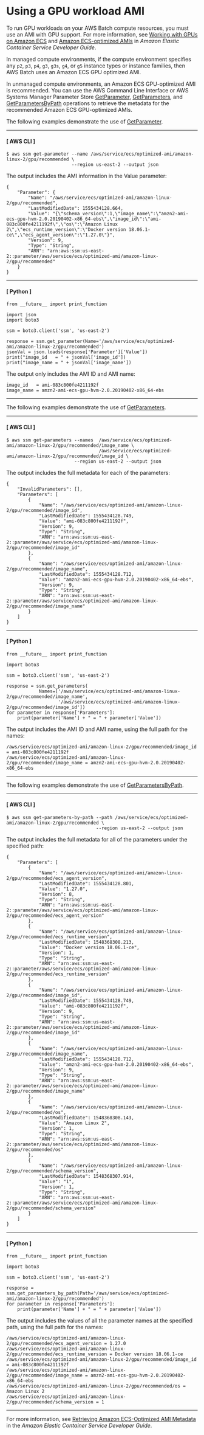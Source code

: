 # Using a GPU workload AMI<a name="batch-gpu-ami"></a>

To run GPU workloads on your AWS Batch compute resources, you must use an AMI with GPU support\. For more information, see [Working with GPUs on Amazon ECS](https://docs.aws.amazon.com/AmazonECS/latest/developerguide/ecs-gpu.html) and [Amazon ECS\-optimized AMIs](https://docs.aws.amazon.com/AmazonECS/latest/developerguide/ecs-optimized_AMI.html) in *Amazon Elastic Container Service Developer Guide*\.

In managed compute environments, if the compute environment specifies any `p2`, `p3`, `p4`, `g3`, `g3s`, `g4`, or `g5` instance types or instance families, then AWS Batch uses an Amazon ECS GPU optimized AMI\.

In unmanaged compute environments, an Amazon ECS GPU\-optimized AMI is recommended\. You can use the AWS Command Line Interface or AWS Systems Manager Parameter Store [GetParameter](https://docs.aws.amazon.com/systems-manager/latest/APIReference/API_GetParameter.html), [GetParameters](https://docs.aws.amazon.com/systems-manager/latest/APIReference/API_GetParameters.html), and [GetParametersByPath](https://docs.aws.amazon.com/systems-manager/latest/APIReference/API_GetParametersByPath.html) operations to retrieve the metadata for the recommended Amazon ECS GPU\-optimized AMIs\.

The following examples demonstrate the use of [GetParameter](https://docs.aws.amazon.com/systems-manager/latest/APIReference/API_GetParameter.html)\.

------
#### [ AWS CLI ]

```
$ aws ssm get-parameter --name /aws/service/ecs/optimized-ami/amazon-linux-2/gpu/recommended \
                        --region us-east-2 --output json
```

The output includes the AMI information in the Value parameter:

```
{
    "Parameter": {
        "Name": "/aws/service/ecs/optimized-ami/amazon-linux-2/gpu/recommended",
        "LastModifiedDate": 1555434128.664,
        "Value": "{\"schema_version\":1,\"image_name\":\"amzn2-ami-ecs-gpu-hvm-2.0.20190402-x86_64-ebs\",\"image_id\":\"ami-083c800fe4211192f\",\"os\":\"Amazon Linux 2\",\"ecs_runtime_version\":\"Docker version 18.06.1-ce\",\"ecs_agent_version\":\"1.27.0\"}",
        "Version": 9,
        "Type": "String",
        "ARN": "arn:aws:ssm:us-east-2::parameter/aws/service/ecs/optimized-ami/amazon-linux-2/gpu/recommended"
    }
}
```

------
#### [ Python ]

```
from __future__ import print_function

import json
import boto3

ssm = boto3.client('ssm', 'us-east-2')

response = ssm.get_parameter(Name='/aws/service/ecs/optimized-ami/amazon-linux-2/gpu/recommended')
jsonVal = json.loads(response['Parameter']['Value'])
print("image_id   = " + jsonVal['image_id'])
print("image_name = " + jsonVal['image_name'])
```

The output only includes the AMI ID and AMI name:

```
image_id   = ami-083c800fe4211192f
image_name = amzn2-ami-ecs-gpu-hvm-2.0.20190402-x86_64-ebs
```

------

The following examples demonstrate the use of [GetParameters](https://docs.aws.amazon.com/systems-manager/latest/APIReference/API_GetParameters.html)\.

------
#### [ AWS CLI ]

```
$ aws ssm get-parameters --names  /aws/service/ecs/optimized-ami/amazon-linux-2/gpu/recommended/image_name \
                                  /aws/service/ecs/optimized-ami/amazon-linux-2/gpu/recommended/image_id \
                         --region us-east-2 --output json
```

The output includes the full metadata for each of the parameters:

```
{
    "InvalidParameters": [],
    "Parameters": [
        {
            "Name": "/aws/service/ecs/optimized-ami/amazon-linux-2/gpu/recommended/image_id",
            "LastModifiedDate": 1555434128.749,
            "Value": "ami-083c800fe4211192f",
            "Version": 9,
            "Type": "String",
            "ARN": "arn:aws:ssm:us-east-2::parameter/aws/service/ecs/optimized-ami/amazon-linux-2/gpu/recommended/image_id"
        },
        {
            "Name": "/aws/service/ecs/optimized-ami/amazon-linux-2/gpu/recommended/image_name",
            "LastModifiedDate": 1555434128.712,
            "Value": "amzn2-ami-ecs-gpu-hvm-2.0.20190402-x86_64-ebs",
            "Version": 9,
            "Type": "String",
            "ARN": "arn:aws:ssm:us-east-2::parameter/aws/service/ecs/optimized-ami/amazon-linux-2/gpu/recommended/image_name"
        }
    ]
}
```

------
#### [ Python ]

```
from __future__ import print_function

import boto3

ssm = boto3.client('ssm', 'us-east-2')

response = ssm.get_parameters(
            Names=['/aws/service/ecs/optimized-ami/amazon-linux-2/gpu/recommended/image_name',
                   '/aws/service/ecs/optimized-ami/amazon-linux-2/gpu/recommended/image_id'])
for parameter in response['Parameters']:
    print(parameter['Name'] + " = " + parameter['Value'])
```

The output includes the AMI ID and AMI name, using the full path for the names:

```
/aws/service/ecs/optimized-ami/amazon-linux-2/gpu/recommended/image_id = ami-083c800fe4211192f
/aws/service/ecs/optimized-ami/amazon-linux-2/gpu/recommended/image_name = amzn2-ami-ecs-gpu-hvm-2.0.20190402-x86_64-ebs
```

------

The following examples demonstrate the use of [GetParametersByPath](https://docs.aws.amazon.com/systems-manager/latest/APIReference/API_GetParametersByPath.html)\.

------
#### [ AWS CLI ]

```
$ aws ssm get-parameters-by-path --path /aws/service/ecs/optimized-ami/amazon-linux-2/gpu/recommended \
                                 --region us-east-2 --output json
```

The output includes the full metadata for all of the parameters under the specified path:

```
{
    "Parameters": [
        {
            "Name": "/aws/service/ecs/optimized-ami/amazon-linux-2/gpu/recommended/ecs_agent_version",
            "LastModifiedDate": 1555434128.801,
            "Value": "1.27.0",
            "Version": 8,
            "Type": "String",
            "ARN": "arn:aws:ssm:us-east-2::parameter/aws/service/ecs/optimized-ami/amazon-linux-2/gpu/recommended/ecs_agent_version"
        },
        {
            "Name": "/aws/service/ecs/optimized-ami/amazon-linux-2/gpu/recommended/ecs_runtime_version",
            "LastModifiedDate": 1548368308.213,
            "Value": "Docker version 18.06.1-ce",
            "Version": 1,
            "Type": "String",
            "ARN": "arn:aws:ssm:us-east-2::parameter/aws/service/ecs/optimized-ami/amazon-linux-2/gpu/recommended/ecs_runtime_version"
        },
        {
            "Name": "/aws/service/ecs/optimized-ami/amazon-linux-2/gpu/recommended/image_id",
            "LastModifiedDate": 1555434128.749,
            "Value": "ami-083c800fe4211192f",
            "Version": 9,
            "Type": "String",
            "ARN": "arn:aws:ssm:us-east-2::parameter/aws/service/ecs/optimized-ami/amazon-linux-2/gpu/recommended/image_id"
        },
        {
            "Name": "/aws/service/ecs/optimized-ami/amazon-linux-2/gpu/recommended/image_name",
            "LastModifiedDate": 1555434128.712,
            "Value": "amzn2-ami-ecs-gpu-hvm-2.0.20190402-x86_64-ebs",
            "Version": 9,
            "Type": "String",
            "ARN": "arn:aws:ssm:us-east-2::parameter/aws/service/ecs/optimized-ami/amazon-linux-2/gpu/recommended/image_name"
        },
        {
            "Name": "/aws/service/ecs/optimized-ami/amazon-linux-2/gpu/recommended/os",
            "LastModifiedDate": 1548368308.143,
            "Value": "Amazon Linux 2",
            "Version": 1,
            "Type": "String",
            "ARN": "arn:aws:ssm:us-east-2::parameter/aws/service/ecs/optimized-ami/amazon-linux-2/gpu/recommended/os"
        },
        {
            "Name": "/aws/service/ecs/optimized-ami/amazon-linux-2/gpu/recommended/schema_version",
            "LastModifiedDate": 1548368307.914,
            "Value": "1",
            "Version": 1,
            "Type": "String",
            "ARN": "arn:aws:ssm:us-east-2::parameter/aws/service/ecs/optimized-ami/amazon-linux-2/gpu/recommended/schema_version"
        }
    ]
}
```

------
#### [ Python ]

```
from __future__ import print_function

import boto3

ssm = boto3.client('ssm', 'us-east-2')

response = ssm.get_parameters_by_path(Path='/aws/service/ecs/optimized-ami/amazon-linux-2/gpu/recommended')
for parameter in response['Parameters']:
    print(parameter['Name'] + " = " + parameter['Value'])
```

The output includes the values of all the parameter names at the specified path, using the full path for the names:

```
/aws/service/ecs/optimized-ami/amazon-linux-2/gpu/recommended/ecs_agent_version = 1.27.0
/aws/service/ecs/optimized-ami/amazon-linux-2/gpu/recommended/ecs_runtime_version = Docker version 18.06.1-ce
/aws/service/ecs/optimized-ami/amazon-linux-2/gpu/recommended/image_id = ami-083c800fe4211192f
/aws/service/ecs/optimized-ami/amazon-linux-2/gpu/recommended/image_name = amzn2-ami-ecs-gpu-hvm-2.0.20190402-x86_64-ebs
/aws/service/ecs/optimized-ami/amazon-linux-2/gpu/recommended/os = Amazon Linux 2
/aws/service/ecs/optimized-ami/amazon-linux-2/gpu/recommended/schema_version = 1
```

------

For more information, see [Retrieving Amazon ECS\-Optimized AMI Metadata](https://docs.aws.amazon.com/AmazonECS/latest/developerguide/retrieve-ecs-optimized_AMI.html) in the *Amazon Elastic Container Service Developer Guide*\.